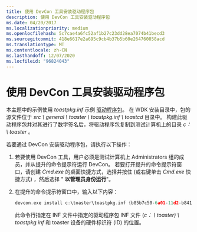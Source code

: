```yaml
---
title: 使用 DevCon 工具安装驱动程序包
description: 使用 DevCon 工具安装驱动程序包
ms.date: 04/20/2017
ms.localizationpriority: medium
ms.openlocfilehash: 5c7cae4a6fc52af1b27c23dd28ea7074b41becd3
ms.sourcegitcommit: 418e6617e2a695c9cb4b37b5b60e264760858acd
ms.translationtype: MT
ms.contentlocale: zh-CN
ms.lasthandoff: 12/07/2020
ms.locfileid: "96824043"
---
```

# <a name="using-the-devcon-tool-to-install-a-driver-package"></a>使用 DevCon 工具安装驱动程序包


本主题中的示例使用 *toastpkg.inf* 示例 [驱动程序包](driver-packages.md)。 在 WDK 安装目录中，包的源文件位于 *src \\ general \\ toaster \\ toastpkg.inf \\ toastcd* 目录中。 构建此驱动程序包并对其进行了数字签名后，将驱动程序包复制到测试计算机上的目录 *c： \\ toaster* 。

若要通过 DevCon 安装驱动程序包，请执行以下操作：

1.  若要使用 DevCon 工具，用户必须是测试计算机上 Administrators 组的成员，并从提升的命令提示符运行 DevCon。 若要打开提升的命令提示符窗口，请创建 *Cmd.exe* 的桌面快捷方式，选择并按住 (或右键单击 *Cmd.exe* 快捷方式) ，然后选择 " **以管理员身份运行**"。

2.  在提升的命令提示符窗口中，输入以下内容：

    ```cpp
    devcon.exe install c:\toaster\toastpkg.inf {b85b7c50-6a01-11d2-b841-00c04fad5171}\mstoaster
    ```

    此命令行指定在 INF 文件中指定的驱动程序包 INF 文件 (*c： \\ toaster) \\ toastpkg.inf* 和 toaster 设备的硬件标识符 (ID) 的位置。

 

 





